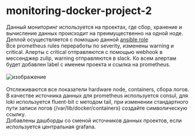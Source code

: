 # monitoring-docker-project-2
Данный мониторинг используется на проектах, где сбор, хранение и вычисление данных происходит на преимущественно на одной ноде.<br>
Деплой осуществляется с помощью данной  <a href="https://github.com/issekel/ansible_roles/tree/main/docker-compose-run">ansible role</a><br>
Все prometheus rules переработы по severity, изменены warning и critical. Алерты с critical отправляются с помощью webhook в мессенджер zulip, warning отправляются в slack. Ко всем алертам будет добавлен label с именем проекта и ссылка на prometheus.<br>
<br>
![изображение](https://user-images.githubusercontent.com/99316541/195997242-6cf51ca2-b4df-4382-89ef-2eac572a9524.png)<br>
<br>
Отслеживаются все показатели hardware node, containers, сбора логов. В качестве источника данных для prometheus используется consul, для loki используется fluent-bit с методом tail, при изменении стандартного пути записи логов (/var/lib/docker/containers) создайте символическую ссылку.<br>
Добавлены дашборды со сменой источников данных проектов, если используется центральная grafana.
